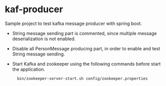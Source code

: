 # kaf-producer
Sample project to test kafka message producer with spring boot.

* String message sending part is commented, since multiple message 
deserialization is not enabled.

* Disable all PersonMessage producing part, in order to enable and test String message sending.

* Start Kafka and zookeeper using the following commands before start the application.

        bin/zookeeper-server-start.sh config/zookeeper.properties
